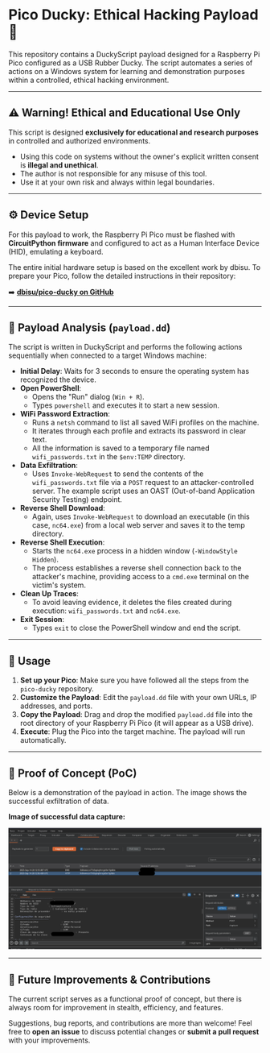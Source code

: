 # Pico Ducky: Ethical Hacking Payload 🦆

This repository contains a DuckyScript payload designed for a Raspberry Pi Pico configured as a USB Rubber Ducky. The script automates a series of actions on a Windows system for learning and demonstration purposes within a controlled, ethical hacking environment.



---

## ⚠️ Warning! Ethical and Educational Use Only

This script is designed **exclusively for educational and research purposes** in controlled and authorized environments.

* Using this code on systems without the owner's explicit written consent is **illegal and unethical**.
* The author is not responsible for any misuse of this tool.
* Use it at your own risk and always within legal boundaries.

---

## ⚙️ Device Setup

For this payload to work, the Raspberry Pi Pico must be flashed with **CircuitPython firmware** and configured to act as a Human Interface Device (HID), emulating a keyboard.

The entire initial hardware setup is based on the excellent work by dbisu. To prepare your Pico, follow the detailed instructions in their repository:

➡️ **[dbisu/pico-ducky on GitHub](https://github.com/dbisu/pico-ducky)**

---

## 📜 Payload Analysis (`payload.dd`)

The script is written in DuckyScript and performs the following actions sequentially when connected to a target Windows machine:

* **Initial Delay**: Waits for 3 seconds to ensure the operating system has recognized the device.
* **Open PowerShell**:
    * Opens the "Run" dialog (`Win + R`).
    * Types `powershell` and executes it to start a new session.
* **WiFi Password Extraction**:
    * Runs a `netsh` command to list all saved WiFi profiles on the machine.
    * It iterates through each profile and extracts its password in clear text.
    * All the information is saved to a temporary file named `wifi_passwords.txt` in the `$env:TEMP` directory.
* **Data Exfiltration**:
    * Uses `Invoke-WebRequest` to send the contents of the `wifi_passwords.txt` file via a `POST` request to an attacker-controlled server. The example script uses an OAST (Out-of-band Application Security Testing) endpoint.
* **Reverse Shell Download**:
    * Again, uses `Invoke-WebRequest` to download an executable (in this case, `nc64.exe`) from a local web server and saves it to the temp directory.
* **Reverse Shell Execution**:
    * Starts the `nc64.exe` process in a hidden window (`-WindowStyle Hidden`).
    * The process establishes a reverse shell connection back to the attacker's machine, providing access to a `cmd.exe` terminal on the victim's system.
* **Clean Up Traces**:
    * To avoid leaving evidence, it deletes the files created during execution: `wifi_passwords.txt` and `nc64.exe`.
* **Exit Session**:
    * Types `exit` to close the PowerShell window and end the script.

---

## 🚀 Usage

1.  **Set up your Pico**: Make sure you have followed all the steps from the `pico-ducky` repository.
2.  **Customize the Payload**: Edit the `payload.dd` file with your own URLs, IP addresses, and ports.
3.  **Copy the Payload**: Drag and drop the modified `payload.dd` file into the root directory of your Raspberry Pi Pico (it will appear as a USB drive).
4.  **Execute**: Plug the Pico into the target machine. The payload will run automatically.


---

## 🎥 Proof of Concept (PoC)

Below is a demonstration of the payload in action. The image shows the successful exfiltration of data.

**Image of successful data capture:**

![PoC Execution Screenshot](./assets/burp.png)




---

## 🚧 Future Improvements & Contributions

The current script serves as a functional proof of concept, but there is always room for improvement in stealth, efficiency, and features.

Suggestions, bug reports, and contributions are more than welcome! Feel free to **open an issue** to discuss potential changes or **submit a pull request** with your improvements.
